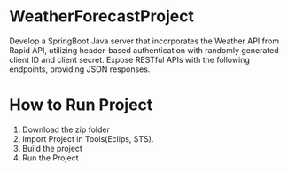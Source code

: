 # WeatherForecastProject
Develop a SpringBoot Java server that incorporates the Weather API from Rapid API, utilizing header-based authentication with randomly generated client ID and client secret. Expose RESTful APIs with the following endpoints, providing JSON responses.


# How to Run Project

1) Download the zip folder
2) Import Project in Tools(Eclips, STS).
3) Build the project
4) Run the Project

